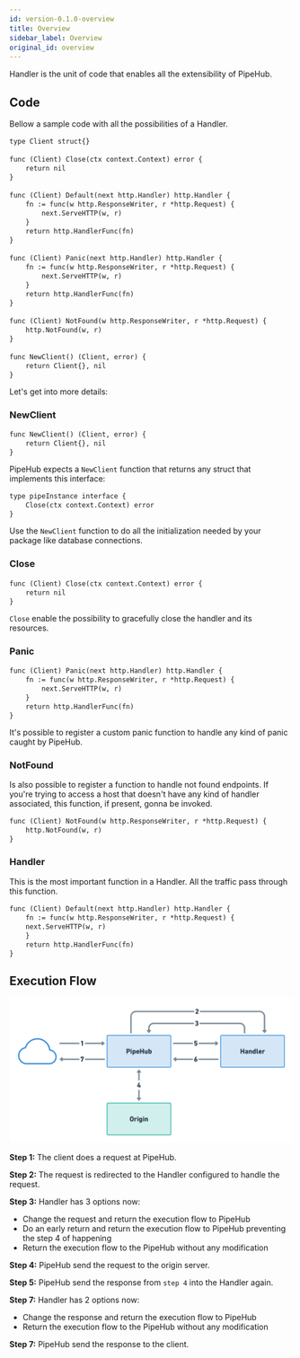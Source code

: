 ```yaml
---
id: version-0.1.0-overview
title: Overview
sidebar_label: Overview
original_id: overview
---
```


Handler is the unit of code that enables all the extensibility of PipeHub.

## Code
Bellow a sample code with all the possibilities of a Handler.

```golang
type Client struct{}

func (Client) Close(ctx context.Context) error {
    return nil
}

func (Client) Default(next http.Handler) http.Handler {
    fn := func(w http.ResponseWriter, r *http.Request) {
        next.ServeHTTP(w, r)
    }
    return http.HandlerFunc(fn)
}

func (Client) Panic(next http.Handler) http.Handler {
    fn := func(w http.ResponseWriter, r *http.Request) {
        next.ServeHTTP(w, r)
    }
    return http.HandlerFunc(fn)
}

func (Client) NotFound(w http.ResponseWriter, r *http.Request) {
    http.NotFound(w, r)
}

func NewClient() (Client, error) {
    return Client{}, nil
}
```

Let's get into more details:

### NewClient
```golang
func NewClient() (Client, error) {
    return Client{}, nil
}
```

PipeHub expects a `NewClient` function that returns any struct that implements this interface:

```golang
type pipeInstance interface {
    Close(ctx context.Context) error
}
```

Use the `NewClient` function to do all the initialization needed by your package like database connections.

### Close
```golang
func (Client) Close(ctx context.Context) error {
    return nil
}
```

`Close` enable the possibility to gracefully close the handler and its resources.

### Panic
```golang
func (Client) Panic(next http.Handler) http.Handler {
    fn := func(w http.ResponseWriter, r *http.Request) {
        next.ServeHTTP(w, r)
    }
    return http.HandlerFunc(fn)
}
```

It's possible to register a custom panic function to handle any kind of panic caught by PipeHub.

### NotFound
Is also possible to register a function to handle not found endpoints. If you're trying to access a host that doesn't have any kind of handler associated, this function, if present, gonna be invoked.

```golang
func (Client) NotFound(w http.ResponseWriter, r *http.Request) {
    http.NotFound(w, r)
}
```

### Handler
This is the most important function in a Handler. All the traffic pass through this function.

```golang
func (Client) Default(next http.Handler) http.Handler {
    fn := func(w http.ResponseWriter, r *http.Request) {
    next.ServeHTTP(w, r)
    }
    return http.HandlerFunc(fn)
}
```

## Execution Flow
![Execution Flow](/docs/assets/0.1.0/execution-flow.png)

**Step 1:** The client does a request at PipeHub.

**Step 2:** The request is redirected to the Handler configured to handle the request.

**Step 3:** Handler has 3 options now:
  * Change the request and return the execution flow to PipeHub
  * Do an early return and return the execution flow to PipeHub preventing the step 4 of happening
  * Return the execution flow to the PipeHub without any modification

**Step 4:** PipeHub send the request to the origin server.

**Step 5:** PipeHub send the response from `step 4` into the Handler again.

**Step 7:** Handler has 2 options now:
  * Change the response and return the execution flow to PipeHub
  * Return the execution flow to the PipeHub without any modification

**Step 7:** PipeHub send the response to the client.